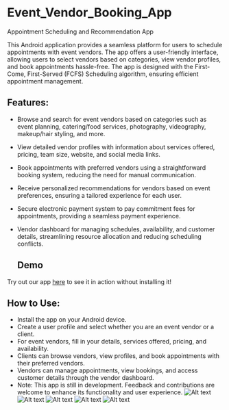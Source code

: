 # Event_Vendor_Booking_App
Appointment Scheduling and Recommendation App

This Android application provides a seamless platform for users to schedule appointments with event vendors. The app offers a user-friendly interface, allowing users to select vendors based on categories, view vendor profiles, and book appointments hassle-free. The app is designed with the First-Come, First-Served (FCFS) Scheduling algorithm, ensuring efficient appointment management.

## Features:

* Browse and search for event vendors based on categories such as event planning, catering/food services, photography, videography, makeup/hair styling, and more.
* View detailed vendor profiles with information about services offered, pricing, team size, website, and social media links.
* Book appointments with preferred vendors using a straightforward booking system, reducing the need for manual communication.
* Receive personalized recommendations for vendors based on event preferences, ensuring a tailored experience for each user.
* Secure electronic payment system to pay commitment fees for appointments, providing a seamless payment experience.
* Vendor dashboard for managing schedules, availability, and customer details, streamlining resource allocation and reducing scheduling conflicts.

  ## Demo
Try out our app [here]([https://appetize.io/app/your_unique_appetize_io_url](https://appetize.io/app/pw2gzjk7rlqocw7cf2722qzkni)) to see it in action without installing it!


## How to Use:

* Install the app on your Android device.
* Create a user profile and select whether you are an event vendor or a client.
* For event vendors, fill in your details, services offered, pricing, and availability.
* Clients can browse vendors, view profiles, and book appointments with their preferred vendors.
* Vendors can manage appointments, view bookings, and access customer details through the vendor dashboard.
* Note: This app is still in development. Feedback and contributions are welcome to enhance its functionality and user experience.
![Alt text](https://user-images.githubusercontent.com/88669602/256411622-90f351c7-afad-4b1e-9222-88a626fd9a2d.png)
![Alt text](https://user-images.githubusercontent.com/88669602/256411629-acdcf3fa-9481-4a28-a267-476d64df0135.png)
![Alt text](https://user-images.githubusercontent.com/88669602/256415873-2f473d8c-47a1-4c2d-9ba7-19aae1627271.png)
![Alt text](https://user-images.githubusercontent.com/88669602/256415873-2f473d8c-47a1-4c2d-9ba7-19aae1627271.png)
![Alt text](https://user-images.githubusercontent.com/88669602/256415873-2f473d8c-47a1-4c2d-9ba7-19aae1627271.png)
